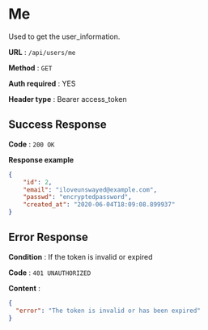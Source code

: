 # Me

Used to get the user_information.

**URL** : `/api/users/me`

**Method** : `GET`

**Auth required** : YES

**Header type** : Bearer access_token

## Success Response

**Code** : `200 OK`

**Response example**

```json
{
	"id": 2,
	"email": "iloveunswayed@example.com",
	"passwd": "encryptedpassword",
	"created_at": "2020-06-04T18:09:08.899937"
}
```

## Error Response

**Condition** : If the token is invalid or expired

**Code** : `401 UNAUTHORIZED`

**Content** :

```json
{
  "error": "The token is invalid or has been expired"
}
```